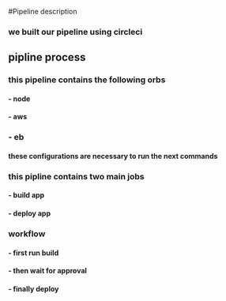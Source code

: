 #Pipeline description
### we built our pipeline using circleci
## pipline process
### this pipeline contains the following orbs
#### - node
#### - aws
### - eb
#### these configurations are necessary to run the next commands

### this pipline contains two main jobs
#### - build app
#### - deploy app

### workflow
#### - first run build
#### - then wait for approval
#### - finally deploy